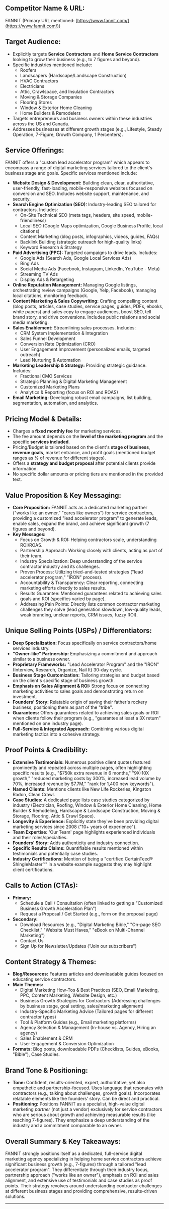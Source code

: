 ## Competitor Name & URL:

FANNIT
(Primary URL mentioned: [https://www.fannit.com/](https://www.fannit.com/))

## Target Audience:

* Explicitly targets **Service Contractors** and **Home Service Contractors** looking to grow their business (e.g., to 7 figures and beyond).
* Specific industries mentioned include:
    * Roofers
    * Landscapers (Hardscape/Landscape Construction)
    * HVAC Contractors
    * Electricians
    * Attic, Crawlspace, and Insulation Contractors
    * Moving & Storage Companies
    * Flooring Stores
    * Window & Exterior Home Cleaning
    * Home Builders & Remodelers
* Targets entrepreneurs and business owners within these industries across the US and Canada.
* Addresses businesses at different growth stages (e.g., Lifestyle, Steady Operation, 7-Figure, Growth Company, 1 Percenters).

## Service Offerings:

FANNIT offers a "custom lead accelerator program" which appears to encompass a range of digital marketing services tailored to the client's business stage and goals. Specific services mentioned include:

* **Website Design & Development:** Building clean, clear, authoritative, user-friendly, fast-loading, mobile-responsive websites focused on conversion and SEO. Includes website support, maintenance, and security.
* **Search Engine Optimization (SEO):** Industry-leading SEO tailored for contractors. Includes:
    * On-Site Technical SEO (meta tags, headers, site speed, mobile-friendliness)
    * Local SEO (Google Maps optimization, Google Business Profile, local citations)
    * Content Marketing (blog posts, infographics, videos, guides, FAQs)
    * Backlink Building (strategic outreach for high-quality links)
    * Keyword Research & Strategy
* **Paid Advertising (PPC):** Targeted campaigns to drive leads. Includes:
    * Google Ads (Search Ads, Google Local Services Ads)
    * Bing Ads
    * Social Media Ads (Facebook, Instagram, LinkedIn, YouTube - Meta)
    * Streaming TV Ads
    * Display Ads & Retargeting
* **Online Reputation Management:** Managing Google listings, orchestrating review campaigns (Google, Yelp, Facebook), managing local citations, monitoring feedback.
* **Content Marketing & Sales Copywriting:** Crafting compelling content (blog posts, articles, case studies, service pages, guides, PDFs, ebooks, white papers) and sales copy to engage audiences, boost SEO, tell brand story, and drive conversions. Includes public relations and social media marketing.
* **Sales Enablement:** Streamlining sales processes. Includes:
    * CRM System Implementation & Integration
    * Sales Funnel Development
    * Conversion Rate Optimization (CRO)
    * User Engagement Improvement (personalized emails, targeted outreach)
    * Lead Nurturing & Automation
* **Marketing Leadership & Strategy:** Providing strategic guidance. Includes:
    * Fractional CMO Services
    * Strategic Planning & Digital Marketing Management
    * Customized Marketing Plans
    * Analytics & Reporting (focus on ROI and ROAS)
* **Email Marketing:** Developing robust email campaigns, list building, segmentation, automation, and analytics.

## Pricing Model & Details:

* Charges a **fixed monthly fee** for marketing services.
* The fee amount depends on the **level of the marketing program** and the specific **services included**.
* Pricing/Budget is tailored based on the client's **stage of business**, **revenue goals**, market entrance, and profit goals (mentioned budget ranges as % of revenue for different stages).
* Offers a **strategy and budget proposal** after potential clients provide information.
* No specific dollar amounts or pricing tiers are mentioned in the provided text.

## Value Proposition & Key Messaging:

* **Core Proposition:** FANNIT acts as a dedicated marketing partner ("works like an owner," "cares like owners") for service contractors, providing a customized "lead accelerator program" to generate leads, enable sales, expand the brand, and achieve significant growth (7 figures and beyond).
* **Key Messages:**
    * Focus on Growth & ROI: Helping contractors scale, understanding ROI/ROAS.
    * Partnership Approach: Working closely with clients, acting as part of their team.
    * Industry Specialization: Deep understanding of the service contractor industry and its challenges.
    * Proven Process: Utilizing tried-and-tested strategies ("lead accelerator program," "IRON" process).
    * Accountability & Transparency: Clear reporting, connecting marketing efforts directly to sales results.
    * Results Guarantee: Mentioned guarantees related to achieving sales goals and ROI (specifics varied by page).
    * Addressing Pain Points: Directly lists common contractor marketing challenges they solve (lead generation slowdown, low-quality leads, weak branding, unclear reports, CRM issues, fuzzy ROI).

## Unique Selling Points (USPs) / Differentiators:

* **Deep Specialization:** Focus specifically on service contractors/home services industry.
* **"Owner-like" Partnership:** Emphasizing a commitment and approach similar to a business owner.
* **Proprietary Frameworks:** "Lead Accelerator Program" and the "IRON" (Interview, Research, Organize, Nail It) 30-day cycle.
* **Business Stage Customization:** Tailoring strategies and budget based on the client's specific stage of business growth.
* **Emphasis on Sales Alignment & ROI:** Strong focus on connecting marketing activities to sales goals and demonstrating return on investment.
* **Founders' Story:** Relatable origin of saving their father's rockery business, positioning them as part of the "tribe".
* **Guarantees:** Offers guarantees related to achieving sales goals or ROI when clients follow their program (e.g., "guarantee at least a 3X return" mentioned on one industry page).
* **Full-Service & Integrated Approach:** Combining various digital marketing tactics into a cohesive strategy.

## Proof Points & Credibility:

* **Extensive Testimonials:** Numerous positive client quotes featured prominently and repeated across multiple pages, often highlighting specific results (e.g., "$750k extra revenue in 6 months," "9X-10X growth," "reduced marketing costs by 300%, increased lead volume by 70%, increased revenue by $7.7M," "rank for 1,400 new keywords").
* **Named Clients:** Mentions clients like New Life Rockeries, Kingston Radon, Clean Crawl.
* **Case Studies:** A dedicated page lists case studies categorized by industry (Electrician, Roofing, Window & Exterior Home Cleaning, Home Builder & Remodeling, Hardscape & Landscape Construction, Moving & Storage, Flooring, Attic & Crawl Space).
* **Longevity & Experience:** Explicitly state they've been providing digital marketing services since 2008 ("10+ years of experience").
* **Team Expertise:** 'Our Team' page highlights experienced individuals and their roles/specialties.
* **Founders' Story:** Adds authenticity and industry connection.
* **Specific Results Claims:** Quantifiable results mentioned within testimonials and potentially case studies.
* **Industry Certifications:** Mention of being a "certified CertainTeed® ShingleMaster™" in a website example suggests they may highlight client certifications.

## Calls to Action (CTAs):

* **Primary:**
    * Schedule a Call / Consultation (often linked to getting a "Customized Business Growth Acceleration Plan")
    * Request a Proposal / Get Started (e.g., form on the proposal page)
* **Secondary:**
    * Download Resources (e.g., "Digital Marketing Bible," "On-page SEO Checklist," "Website Must Haves," "eBook on Multi-Channel Marketing")
    * Contact Us
    * Sign Up for Newsletter/Updates ("Join our subscribers")

## Content Strategy & Themes:

* **Blog/Resources:** Features articles and downloadable guides focused on educating service contractors.
* **Main Themes:**
    * Digital Marketing How-Tos & Best Practices (SEO, Email Marketing, PPC, Content Marketing, Website Design, etc.)
    * Business Growth Strategies for Contractors (Addressing challenges by business stage, goal setting, sales/marketing alignment)
    * Industry-Specific Marketing Advice (Tailored pages for different contractor types)
    * Tool & Platform Guides (e.g., Email marketing platforms)
    * Agency Selection & Management (In-house vs. Agency, Hiring an agency)
    * Sales Enablement & CRM
    * User Engagement & Conversion Optimization
* **Formats:** Blog posts, downloadable PDFs (Checklists, Guides, eBooks, "Bible"), Case Studies.

## Brand Tone & Positioning:

* **Tone:** Confident, results-oriented, expert, authoritative, yet also empathetic and partnership-focused. Uses language that resonates with contractors (e.g., talking about challenges, growth goals). Incorporates relatable elements like the founders' story. Can be direct and practical.
* **Positioning:** Positions FANNIT as a specialist, high-value digital marketing *partner* (not just a vendor) exclusively for service contractors who are serious about growth and achieving measurable results (like reaching 7-figures). They emphasize a deep understanding of the industry and a commitment comparable to an owner.

## Overall Summary & Key Takeaways:

FANNIT strongly positions itself as a dedicated, full-service digital marketing agency specializing in helping home service contractors achieve significant business growth (e.g., 7-figures) through a tailored "lead accelerator program". They differentiate through their industry focus, partnership approach ("works like an owner"), emphasis on ROI and sales alignment, and extensive use of testimonials and case studies as proof points. Their strategy revolves around understanding contractor challenges at different business stages and providing comprehensive, results-driven solutions.

---
